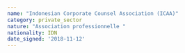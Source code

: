 ```yaml
---
name: "Indonesian Corporate Counsel Association (ICAA)"
category: private_sector
nature: "Association professionnelle "
nationality: IDN
date_signed: '2018-11-12'
---
```

    
